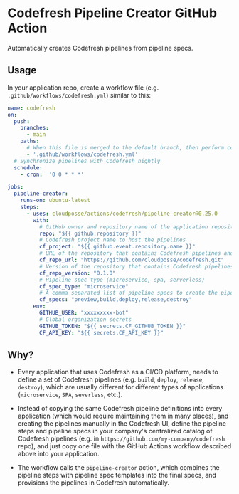 # Codefresh Pipeline Creator GitHub Action

Automatically creates Codefresh pipelines from pipeline specs.


## Usage

In your application repo, create a workflow file (e.g. `.github/workflows/codefresh.yml`) similar to this:

```yaml
name: codefresh
on:
  push:
    branches:
      - main
    paths:
      # When this file is merged to the default branch, then perform codefresh CRUD
      - '.github/workflows/codefresh.yml'
  # Synchronize pipelines with Codefresh nightly
  schedule:
    - cron:  '0 0 * * *'

jobs:
  pipeline-creator:
    runs-on: ubuntu-latest
    steps:
      - uses: cloudposse/actions/codefresh/pipeline-creator@0.25.0
        with:
          # GitHub owner and repository name of the application repository
          repo: "${{ github.repository }}"
          # Codefresh project name to host the pipelines
          cf_project: "${{ github.event.repository.name }}"
          # URL of the repository that contains Codefresh pipelines and pipeline specs
          cf_repo_url: "https://github.com/cloudposse/codefresh.git"
          # Version of the repository that contains Codefresh pipelines and pipeline specs
          cf_repo_version: "0.1.0"
          # Pipeline spec type (microservice, spa, serverless)
          cf_spec_type: "microservice"
          # A comma separated list of pipeline specs to create the pipelines from
          cf_specs: "preview,build,deploy,release,destroy"
        env:
          GITHUB_USER: "xxxxxxxxx-bot"
          # Global organization secrets
          GITHUB_TOKEN: "${{ secrets.CF_GITHUB_TOKEN }}"
          CF_API_KEY: "${{ secrets.CF_API_KEY }}"
```


## Why?

  - Every application that uses Codefresh as a CI/CD platform, needs to define a set of Codefresh pipelines 
    (e.g. `build`, `deploy`, `release`, `destroy`),
    which are usually different for different types of applications (`microservice`, `SPA`, `severless`, etc.).
  

  - Instead of copying the same Codefresh pipeline definitions into every application (which would require maintaining them in many places), 
    and creating the pipelines manually in the Codefresh UI,
    define the pipeline steps and pipeline specs in your company's centralized catalog of Codefresh pipelines 
    (e.g. in `https://github.com/my-company/codefresh` repo), and just copy one 
    file with the GitHub Actions workflow described above into your application.
    

  - The workflow calls the `pipeline-creator` action, which combines the pipeline steps with pipeline spec templates 
    into the final specs, and provisions the pipelines in Codefresh automatically.

